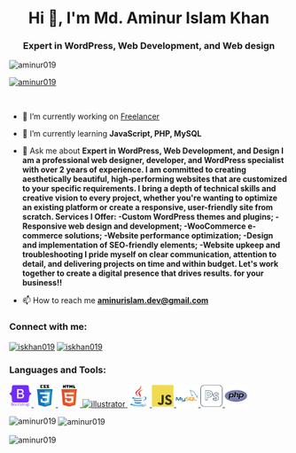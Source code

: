 <h1 align="center">Hi 👋, I'm Md. Aminur Islam Khan</h1>
<h3 align="center">Expert in WordPress, Web Development, and Web design</h3>

<p align="left"> <img src="https://komarev.com/ghpvc/?username=aminur019&label=Profile%20views&color=0e75b6&style=flat" alt="aminur019" /> </p>

<p align="left"> <a href="https://github.com/ryo-ma/github-profile-trophy"><img src="https://github-profile-trophy.vercel.app/?username=aminur019" alt="aminur019" /></a> </p>

<p align="left"> <a href="https://twitter.com/" target="blank"><img src="https://img.shields.io/twitter/follow/?logo=twitter&style=for-the-badge" alt="" /></a> </p>

- 🔭 I’m currently working on [Freelancer](https://www.freelancer.com/u/iskhan19)

- 🌱 I’m currently learning **JavaScript, PHP, MySQL**

- 💬 Ask me about **Expert in WordPress, Web Development, and Design I am a professional web designer, developer, and WordPress specialist with over 2 years of experience. I am committed to creating aesthetically beautiful, high-performing websites that are customized to your specific requirements. I bring a depth of technical skills and creative vision to every project, whether you're wanting to optimize an existing platform or create a responsive, user-friendly site from scratch. **Services I Offer:** -Custom WordPress themes and plugins; -Responsive web design and development; -WooCommerce e-commerce solutions; -Website performance optimization; -Design and implementation of SEO-friendly elements; -Website upkeep and troubleshooting I pride myself on clear communication, attention to detail, and delivering projects on time and within budget. Let's work together to create a digital presence that drives results. for your business!!**

- 📫 How to reach me **aminurislam.dev@gmail.com**

<h3 align="left">Connect with me:</h3>
<p align="left">
<a href="https://linkedin.com/in/iskhan019" target="blank"><img align="center" src="https://raw.githubusercontent.com/rahuldkjain/github-profile-readme-generator/master/src/images/icons/Social/linked-in-alt.svg" alt="iskhan019" height="30" width="40" /></a>
<a href="https://fb.com/iskhan019" target="blank"><img align="center" src="https://raw.githubusercontent.com/rahuldkjain/github-profile-readme-generator/master/src/images/icons/Social/facebook.svg" alt="iskhan019" height="30" width="40" /></a>
</p>

<h3 align="left">Languages and Tools:</h3>
<p align="left"> <a href="https://getbootstrap.com" target="_blank" rel="noreferrer"> <img src="https://raw.githubusercontent.com/devicons/devicon/master/icons/bootstrap/bootstrap-plain-wordmark.svg" alt="bootstrap" width="40" height="40"/> </a> <a href="https://www.w3schools.com/css/" target="_blank" rel="noreferrer"> <img src="https://raw.githubusercontent.com/devicons/devicon/master/icons/css3/css3-original-wordmark.svg" alt="css3" width="40" height="40"/> </a> <a href="https://www.w3.org/html/" target="_blank" rel="noreferrer"> <img src="https://raw.githubusercontent.com/devicons/devicon/master/icons/html5/html5-original-wordmark.svg" alt="html5" width="40" height="40"/> </a> <a href="https://www.adobe.com/in/products/illustrator.html" target="_blank" rel="noreferrer"> <img src="https://www.vectorlogo.zone/logos/adobe_illustrator/adobe_illustrator-icon.svg" alt="illustrator" width="40" height="40"/> </a> <a href="https://www.java.com" target="_blank" rel="noreferrer"> <img src="https://raw.githubusercontent.com/devicons/devicon/master/icons/java/java-original.svg" alt="java" width="40" height="40"/> </a> <a href="https://developer.mozilla.org/en-US/docs/Web/JavaScript" target="_blank" rel="noreferrer"> <img src="https://raw.githubusercontent.com/devicons/devicon/master/icons/javascript/javascript-original.svg" alt="javascript" width="40" height="40"/> </a> <a href="https://www.mysql.com/" target="_blank" rel="noreferrer"> <img src="https://raw.githubusercontent.com/devicons/devicon/master/icons/mysql/mysql-original-wordmark.svg" alt="mysql" width="40" height="40"/> </a> <a href="https://www.photoshop.com/en" target="_blank" rel="noreferrer"> <img src="https://raw.githubusercontent.com/devicons/devicon/master/icons/photoshop/photoshop-line.svg" alt="photoshop" width="40" height="40"/> </a> <a href="https://www.php.net" target="_blank" rel="noreferrer"> <img src="https://raw.githubusercontent.com/devicons/devicon/master/icons/php/php-original.svg" alt="php" width="40" height="40"/> </a> </p>

<p><img align="left" src="https://github-readme-stats.vercel.app/api/top-langs?username=aminur019&show_icons=true&locale=en&layout=compact" alt="aminur019" /></p>

<p>&nbsp;<img align="center" src="https://github-readme-stats.vercel.app/api?username=aminur019&show_icons=true&locale=en" alt="aminur019" /></p>

<p><img align="center" src="https://github-readme-streak-stats.herokuapp.com/?user=aminur019&" alt="aminur019" /></p>

